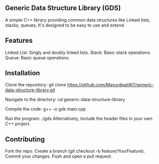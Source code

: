 ## Generic Data Structure Library (GDS)

A simple C++ library providing common data structures like Linked lists, stacks, queues, It's designed to be easy to use and extend.

## Features

Linked List: Singly and doubly linked lists.
Stack: Basic stack operations.
Queue: Basic queue operations.

## Installation

Clone the repository:
git clone https://github.com/Mayurdpatil67/generic-data-structure-library.git

Navigate to the directory:
cd generic-data-structure-library

Compile the code:
g++ -o gds main.cpp

Run the program:
./gds
Alternatively, include the header files in your own C++ project.

## Contributing
Fork the repo.
Create a branch (git checkout -b feature/YourFeature).
Commit your changes.
Push and open a pull request.